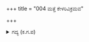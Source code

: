 +++
title = "004 ಮತ್ತೆ ಕೇಳರಿವಿಕ್ರಮವ"

+++

<details><summary>ಗದ್ಯ (ಕ.ಗ.ಪ) </summary>

4. ದೊರೆಯೇ, ಶತ್ರುವಿನ ಸಾಹಸದ ವಿಚಾರವನ್ನು ಮತ್ತಷ್ಟು ಹೇಳುತ್ತೇನೆ. ಅರ್ಜುನನ ಶೌರ್ಯ ಆಕಾಶವನ್ನು ಮುಟ್ಟಿತು. ಅವನು ಕರ್ಣನ ರಕ್ತದಲ್ಲಿ ತನ್ನ ನಾನಾ ಬಗೆಯ ಬಾಣಗಳನ್ನು ನೆನೆಸಿದನು. ಹತ್ತು ಬಾಣಗಳಿಂದ ಕರ್ಣನ ಬಿಲ್ಲನ್ನು ಕತ್ತರಿಸಿದನು. ಆಗ ಕರ್ಣನ ಮನಸ್ಸಿನಲ್ಲಿ  ಒಂದು ಬಗೆಯ ಕರುಣಾರಸ ಹರಿಯಿತು.
</details>
